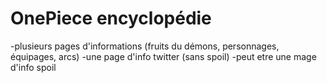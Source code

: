 # OnePiece encyclopédie

-plusieurs pages d'informations (fruits du démons, personnages, équipages, arcs)
-une page d'info twitter (sans spoil)
-peut etre une mage d'info spoil
